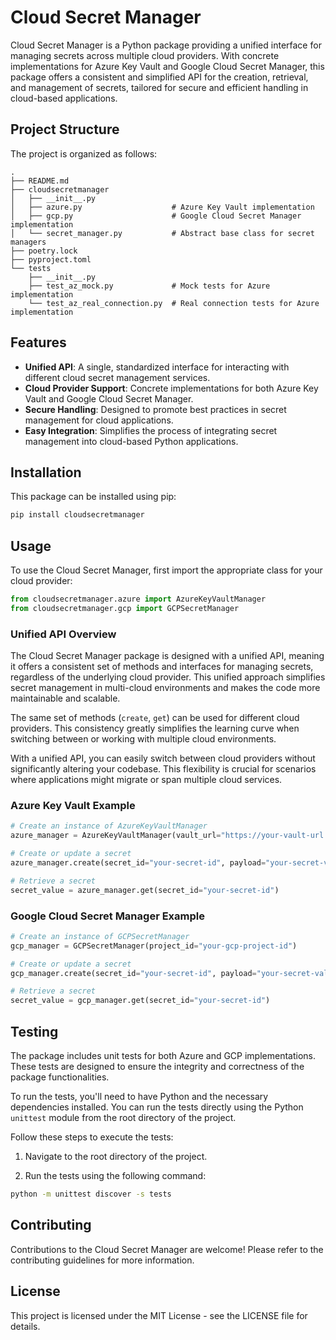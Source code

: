 # Cloud Secret Manager

Cloud Secret Manager is a Python package providing a unified interface for managing secrets across multiple cloud providers. With concrete implementations for Azure Key Vault and Google Cloud Secret Manager, this package offers a consistent and simplified API for the creation, retrieval, and management of secrets, tailored for secure and efficient handling in cloud-based applications.

## Project Structure

The project is organized as follows:

```
.
├── README.md
├── cloudsecretmanager
│   ├── __init__.py
│   ├── azure.py                    # Azure Key Vault implementation
│   ├── gcp.py                      # Google Cloud Secret Manager implementation
│   └── secret_manager.py           # Abstract base class for secret managers
├── poetry.lock
├── pyproject.toml
└── tests
    ├── __init__.py
    ├── test_az_mock.py             # Mock tests for Azure implementation
    └── test_az_real_connection.py  # Real connection tests for Azure implementation
```



## Features

- **Unified API**: A single, standardized interface for interacting with different cloud secret management services.
- **Cloud Provider Support**: Concrete implementations for both Azure Key Vault and Google Cloud Secret Manager.
- **Secure Handling**: Designed to promote best practices in secret management for cloud applications.
- **Easy Integration**: Simplifies the process of integrating secret management into cloud-based Python applications.

## Installation

This package can be installed using pip:

```bash
pip install cloudsecretmanager
```

## Usage

To use the Cloud Secret Manager, first import the appropriate class for your cloud provider:

```python
from cloudsecretmanager.azure import AzureKeyVaultManager
from cloudsecretmanager.gcp import GCPSecretManager
```
### Unified API Overview
The Cloud Secret Manager package is designed with a unified API, meaning it offers a consistent set of methods and interfaces for managing secrets, regardless of the underlying cloud provider. This unified approach simplifies secret management in multi-cloud environments and makes the code more maintainable and scalable.

The same set of methods (`create`, `get`) can be used for different cloud providers. This consistency greatly simplifies the learning curve when switching between or working with multiple cloud environments.

With a unified API, you can easily switch between cloud providers without significantly altering your codebase. This flexibility is crucial for scenarios where applications might migrate or span multiple cloud services.
### Azure Key Vault Example
```python
# Create an instance of AzureKeyVaultManager
azure_manager = AzureKeyVaultManager(vault_url="https://your-vault-url.vault.azure.net/")

# Create or update a secret
azure_manager.create(secret_id="your-secret-id", payload="your-secret-value")

# Retrieve a secret
secret_value = azure_manager.get(secret_id="your-secret-id")

```
### Google Cloud Secret Manager Example
```python
# Create an instance of GCPSecretManager
gcp_manager = GCPSecretManager(project_id="your-gcp-project-id")

# Create or update a secret
gcp_manager.create(secret_id="your-secret-id", payload="your-secret-value")

# Retrieve a secret
secret_value = gcp_manager.get(secret_id="your-secret-id")
```

## Testing

The package includes unit tests for both Azure and GCP implementations. These tests are designed to ensure the integrity and correctness of the package functionalities.

To run the tests, you'll need to have Python and the necessary dependencies installed. You can run the tests directly using the Python `unittest` module from the root directory of the project.

Follow these steps to execute the tests:

1. Navigate to the root directory of the project.

2. Run the tests using the following command:

```bash
python -m unittest discover -s tests
```

## Contributing
Contributions to the Cloud Secret Manager are welcome! Please refer to the contributing guidelines for more information.

## License
This project is licensed under the MIT License - see the LICENSE file for details.